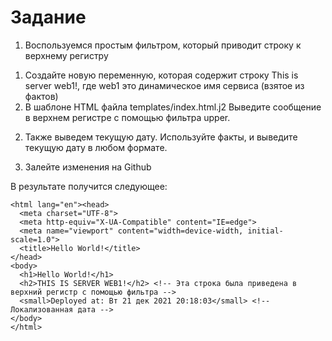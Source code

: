 # Задание

1. Воспользуемся простым фильтром, который приводит строку к верхнему регистру

1) Создайте новую переменную, которая содержит строку This is server web1!, где web1 это динамическое имя сервиса (взятое из фактов)
2) В шаблоне HTML файла templates/index.html.j2 Выведите сообщение в верхнем регистре с помощью фильтра upper.

2. Также выведем текущую дату. Используйте факты, и выведите текущую дату в любом формате.

3. Залейте изменения на Github

В результате получится следующее:
```
<html lang="en"><head>
  <meta charset="UTF-8">
  <meta http-equiv="X-UA-Compatible" content="IE=edge">
  <meta name="viewport" content="width=device-width, initial-scale=1.0">
  <title>Hello World!</title>
</head>
<body>
  <h1>Hello World!</h1>
  <h2>THIS IS SERVER WEB1!</h2> <!-- Эта строка была приведена в верхний регистр с помощью фильтра -->
  <small>Deployed at: Вт 21 дек 2021 20:18:03</small> <!-- Локализованная дата -->
</body>
</html>
```